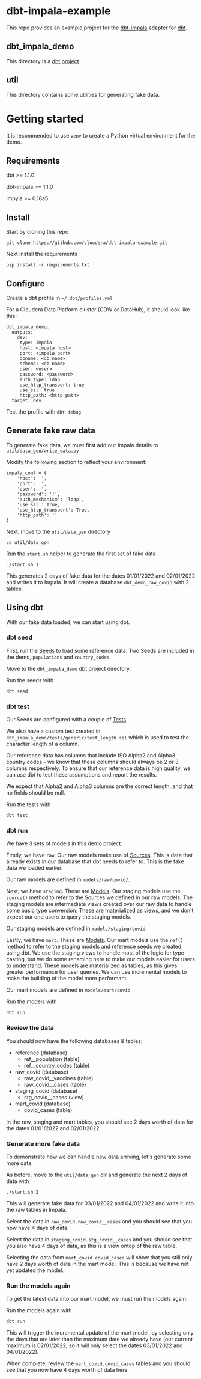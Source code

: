 # dbt-impala-example
This repo provides an example project for the [dbt-impala](https://github.com/cloudera/dbt-impala) adapter for [dbt](https://www.getdbt.com/).

## dbt_impala_demo
This directory is a [dbt project](https://docs.getdbt.com/docs/building-a-dbt-project/projects).

## util
This directory contains some utilities for generating fake data.

# Getting started
It is recommended to use `venv` to create a Python virtual environment for the demo.
## Requirements
dbt >= 1.1.0

dbt-impala >= 1.1.0

impyla >= 0.18a5

## Install
Start by cloning this repo

`git clone https://github.com/cloudera/dbt-impala-example.git`

Next install the requirements

`pip install -r requirements.txt`

## Configure

Create a dbt profile in `~/.dbt/profiles.yml`

For a Cloudera Data Platform cluster (CDW or DataHub), it should look like this:

```
dbt_impala_demo:
  outputs:
    dev:
     type: impala
     host: <impala host>
     port: <impala port>
     dbname: <db name>
     schema: <db name>
     user: <user>
     password: <password>
     auth_type: ldap
     use_http_transport: true
     use_ssl: true
     http_path: <http path>
  target: dev
```

Test the profile  with `dbt debug`

## Generate fake raw data
To generate fake data, we must first add our Impala details to `util/data_gen/write_data.py`

Modify the following section to reflect your environment:

```
impala_conf = {
    'host': '',
    'port': '',
    'user': '',
    'password': '!',
    'auth_mechanism': 'ldap',
    'use_ssl': True,
    'use_http_transport': True,
    'http_path': ''
}
```

Next, move to the `util/data_gen` directory

`cd util/data_gen`

Run the `start.sh` helper to generate the first set of fake data

`./start.sh 1`

This generates 2 days of fake data for the dates 01/01/2022 and 02/01/2022 and writes it to Impala.
It will create a database `dbt_demo_raw_covid` with 2 tables.

## Using dbt
With our fake data loaded, we can start using dbt.

### dbt seed
First, run the [Seeds](https://docs.getdbt.com/docs/building-a-dbt-project/seeds) to load some reference data.
Two Seeds are included in the demo, `populations` and `country_codes`.

Move to the `dbt_impala_demo` dbt project directory.

Run the seeds with

`dbt seed`

### dbt test
Our Seeds are configured with a couple of [Tests](https://docs.getdbt.com/docs/building-a-dbt-project/tests)

We also have a custom test created in `dbt_impala_demo/tests/generic/test_length.sql` which is used to test the character length of a column.

Our reference data has columns that include ISO Alpha2 and Alpha3 country codes - we know that these columns should always be 2 or 3 columns respectively. To ensure that our reference data is high quality, we can use dbt to test these assumptions and report the results.

We expect that Alpha2 and Alpha3 columns are the correct length, and that no fields should be null.

Run the tests with

`dbt test`

### dbt run
We have 3 sets of models in this demo project.

Firstly, we have `raw`. Our raw models make use of [Sources](https://docs.getdbt.com/docs/building-a-dbt-project/using-sources). This is data that already exists in our database that dbt needs to refer to. This is the fake data we loaded earlier.

Our raw models are defined in `models/raw/covid/`.

Next, we have `staging`. These are [Models](https://docs.getdbt.com/docs/building-a-dbt-project/building-models). Our staging models use the `source()` method to refer to the Sources we defined in our raw models. The staging models are intermediate views created over our raw data to handle some basic type conversion. These are materialized as views, and we don't expect our end users to query the staging models.

Our staging models are defined in `models/staging/covid`

Lastly, we have `mart`. These are [Models](https://docs.getdbt.com/docs/building-a-dbt-project/building-models). Our mart models use the `ref()` method to refer to the staging models and reference seeds we created using dbt. We use the staging views to handle most of the logic for type casting, but we do some renaming here to make our models easier for users to understand. These models are materialized as tables, as this gives greater performance for user queries. We can use incremental models to make the building of the model more performant.

Our mart models are defined in `models/mart/covid`

Run the models with

`dbt run`

### Review the data

You should now have the following databases & tables:

- reference (database)
  - ref__population (table)
  - ref__country_codes (table)
- raw_covid (database)
  - raw_covid__vaccines (table)
  - raw_covid__cases (table)
- staging_covid (database)
  - stg_covid__cases (view)
- mart_covid (database)
  - covid_cases (table)

In the raw, staging and mart tables, you should see 2 days worth of data for the dates 01/01/2022 and 02/01/2022.

### Generate more fake data
To demonstrate how we can handle new data arriving, let's generate some more data.

As before, move to the `util/data_gen` dir and generate the next 2 days of data with

`./start.sh 2`

This will generate fake data for 03/01/2022 and 04/01/2022 and write it into the raw tables in Impala.

Select the data in `raw_covid.raw_covid__cases` and you should see that you now have 4 days of data.

Select the data in `staging_covid.stg_covid__cases` and you should see that you also have 4 days of data, as this is a view ontop of the raw table.

Selecting the data from `mart_covid.covid_cases` will show that you still only have 2 days worth of data in the mart model. This is because we have not yet updated the model.

### Run the models again
To get the latest data into our mart model, we must run the models again.

Run the models again with

`dbt run`

This will trigger the incremental update of the mart model, by selecting only the days that are later than the maximum date we already have (our current maximum is 02/01/2022, so it will only select the dates 03/01/2022 and 04/01/2022).

When complete, review the `mart_covid.covid_cases` tables and you should see that you now have 4 days worth of data here.
